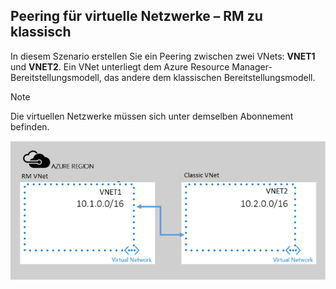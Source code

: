 ## <a name="peering-virtual-networks-from-rm-to-classic"></a>Peering für virtuelle Netzwerke – RM zu klassisch
In diesem Szenario erstellen Sie ein Peering zwischen zwei VNets: **VNET1** und **VNET2**. Ein VNet unterliegt dem Azure Resource Manager-Bereitstellungsmodell, das andere dem klassischen Bereitstellungsmodell.

> [!NOTE]
> Die virtuellen Netzwerke müssen sich unter demselben Abonnement befinden.
> 
> 

![Bereitstellungsszenario „ASM zu ARM“](./media/virtual-networks-create-vnetpeering-scenario-asmtoarm-include/figure01.PNG)



<!--HONumber=Nov16_HO2-->


